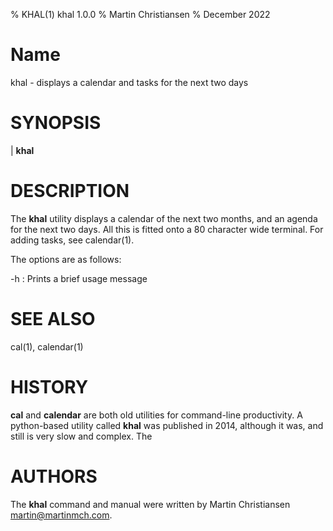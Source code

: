 % KHAL(1) khal 1.0.0
% Martin Christiansen
% December 2022

# Name
khal - displays a calendar and tasks for the next two days

# SYNOPSIS

| **khal**

# DESCRIPTION

The **khal** utility displays a calendar of the next two months, and an agenda
for the next two days. All this is fitted onto a 80 character wide terminal.
For adding tasks, see calendar(1).

The options are as follows:

-h
:   Prints a brief usage message

# SEE ALSO

cal(1), calendar(1)

# HISTORY

**cal** and **calendar** are both old utilities for command-line productivity. A
python-based utility called **khal** was published in 2014, although it was, and
still is very slow and complex. The 

# AUTHORS

The **khal** command and manual were written by Martin Christiansen
<martin@martinmch.com>.
